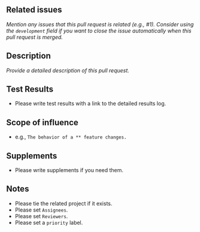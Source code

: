 ## Related issues
_Mention any issues that this pull request is related (e.g., #1). Consider using the `development` field if you want to close the issue automatically when this pull request is merged._

## Description
_Provide a detailed description of this pull request._

## Test Results
- Please write test results with a link to the detailed results log.

## Scope of influence
- e.g., `The behavior of a ** feature changes.`

## Supplements
- Please write supplements if you need them.

## Notes
- Please tie the related project if it exists.
- Please set `Assignees`.
- Please set `Reviewers`.
- Please set a `priority` label.

